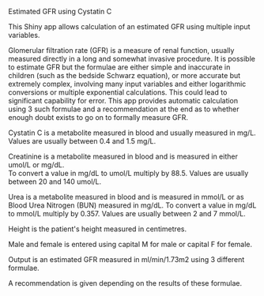 Estimated GFR using Cystatin C

This Shiny app allows calculation of an estimated GFR using multiple input variables.

Glomerular filtration rate (GFR) is a measure of renal function, usually measured directly in a long and somewhat invasive procedure.  It is possible to estimate GFR but the formulae are either simple and inaccurate in children (such as the bedside Schwarz equation), or more accurate but extremely complex, involving many input variables and either logarithmic conversions or multiple exponential calculations.  This could lead to significant capability for error.  This app provides automatic calculation using 3 such formulae and a recommendation at the end as to whether enough doubt exists to go on to formally measure GFR.

Cystatin C is a metabolite measured in blood and usually measured in mg/L.  Values are usually between 0.4 and 1.5 mg/L.

Creatinine is a metabolite measured in blood and is measured in either umol/L or mg/dL.  
To convert a value in mg/dL to umol/L multiply by 88.5.  Values are usually between 20 and 140 umol/L.

Urea is a metabolite measured in blood and is measured in mmol/L or as Blood Urea Nitrogen (BUN) measured in mg/dL.
To convert a value in mg/dL to mmol/L multiply by 0.357.  Values are usually between 2 and 7 mmol/L.

Height is the patient's height measured in centimetres.

Male and female is entered using capital M for male or capital F for female.

Output is an estimated GFR measured in ml/min/1.73m2 using 3 different formulae.  

A recommendation is given depending on the results of these formulae.

